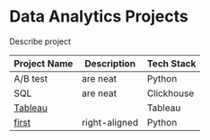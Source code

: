# Data Analytics Projects

Describe project

| Project Name      | Description                           | Tech Stack  | 
| ----------------  |------------------------------------   | ---------   |
| A/B test     | are neat                              |    Python       |
| SQL     | are neat                              |     Clickhouse     |
| [Tableau](https://public.tableau.com/app/profile/valeria.mustafaeva/viz/SatisfactionSurvey_16542829763360/Dashboard)|         | Tableau                 
| [first](https://github.com/valeriam23/first_project) | right-aligned                         | Python       |
